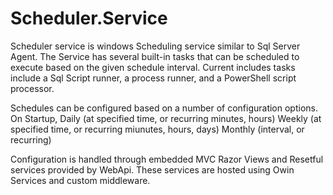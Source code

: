# Scheduler.Service
Scheduler service is windows Scheduling service similar to Sql Server Agent.
The Service has several built-in tasks that can be scheduled to execute 
based on the given schedule interval.
Current includes tasks include a Sql Script runner, a process runner, and a PowerShell script processor.

Schedules can be configured based on a number of configuration options.
On Startup,
Daily (at specified time, or recurring minutes, hours)
Weekly (at specified time, or recurring miunutes, hours, days)
Monthly (interval, or recurring)

Configuration is handled through embedded MVC Razor Views and Resetful services provided by WebApi. These services are hosted using Owin Services and custom middleware.

